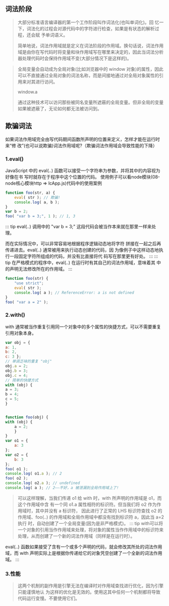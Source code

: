 ## 词法阶段
>大部分标准语言编译器的第一个工作阶段叫作词法化(也叫单词化)。回 忆一下，词法化的过程会对源代码中的字符进行检查，如果是有状态的解析过程，还会赋 予单词语义。
>
>简单地说，词法作用域就是定义在词法阶段的作用域。换句话说，词法作用域是由你在写代码时将变量和块作用域写在哪里来决定的，因此当词法分析器处理代码时会保持作用域不变(大部分情况下是这样的)。

>全局变量会自动成为全局对象(比如浏览器中的 window 对象)的属性，因此 可以不直接通过全局对象的词法名称，而是间接地通过对全局对象属性的引 用来对其进行访问。
>
>window.a
>
>通过这种技术可以访问那些被同名变量所遮蔽的全局变量。但非全局的变量 如果被遮蔽了，无论如何都无法被访问到。

## 欺骗词法
如果词法作用域完全由写代码期间函数所声明的位置来定义，怎样才能在运行时来“修
改”(也可以说欺骗)词法作用域呢?（欺骗词法作用域会导致性能的下降）
### 1.eval()
JavaScript 中的 eval(..) 函数可以接受一个字符串为参数，并将其中的内容视为好像在书 写时就存在于程序中这个位置的代码。
使用例子可以看node模块(08-node核心模块http => lcApp.js)代码中的使用案例
```js
function foo(str, a) { 
    eval( str ); // 欺骗! 
    console.log( a, b );
}
var b = 2;
foo( "var b = 3;", 1 ); // 1, 3
```
::: tip
eval(..) 调用中的 "var b = 3;" 这段代码会被当作本来就在那里一样来处理。

而在实际情况中，可以非常容易地根据程序逻辑动态地将字符 拼接在一起之后再传递进去。eval(..) 通常被用来执行动态创建的代码，因 为像例子中这样动态地执行一段固定字符所组成的代码，并没有比直接将代 码写在那里更有好处。
:::
::: tip
在严格模式的程序中，eval(..) 在运行时有其自己的词法作用域，意味着其 中的声明无法修改所在的作用域。
:::
```js
function foo(str) { 
    "use strict";
    eval( str );
    console.log( a ); // ReferenceError: a is not defined
}
foo( "var a = 2" );
```
### 2.with()
with 通常被当作重复引用同一个对象中的多个属性的快捷方式，可以不需要重复引用对象本身。
```js
var obj = { 
a: 1,
b: 2,
c: 3 };
// 单调乏味的重复 "obj" 
obj.a = 2;
obj.b = 3;
obj.c = 4;
// 简单的快捷方式 
with (obj) {
a = 3;
b = 4;
c = 5;
}
```
```js

function foo(obj) { 
with (obj) {
    a = 2; 
    }
}
var o1 = { 
    a: 3
};
var o2 = { 
    b: 3
};
foo( o1 );
console.log( o1.a ); // 2
foo( o2 );
console.log( o2.a ); // undefined
console.log( a ); // 2——不好，a 被泄漏到全局作用域上了!
```
> 可以这样理解，当我们传递 o1 给 with 时，with 所声明的作用域是 o1，而这个作用域中含 有一个同 o1.a 属性相符的标识符。但当我们将 o2 作为作用域时，其中并没有 a 标识符， 因此进行了正常的 LHS 标识符查找
o2 的作用域、foo(..) 的作用域和全局作用域中都没有找到标识符 a，因此当 a=2 执行 时，自动创建了一个全局变量(因为是非严格模式)。
::: tip
with可以将一个对象的引用当作作用域来处理，将对象的属性当作作用域中的标识符来处理，从而创建了一个新的词法作用域（同样是在运行时）。

eval(..) 函数如果接受了含有一个或多个声明的代码，就会修改其所处的词法作用域，而 with 声明实际上是根据你传递给它的对象凭空创建了一个全新的词法作用域。
:::
### 3.性能
> 这两个机制的副作用是引擎无法在编译时对作用域查找进行优化，因为引擎只能谨慎地认 为这样的优化是无效的。使用这其中任何一个机制都将导致代码运行变慢。不要使用它们。
